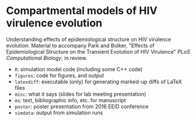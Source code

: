 # Compartmental models of HIV virulence evolution

Understanding effects of epidemiological structure on HIV virulence evolution. Material to accompany Park and Bolker, "Effects of Epidemiological Structure on the Transient Evolution of HIV Virulence" *PLoS Computational Biology*, in review.

- `R`: simulation model code (including some C++ code)
- `figures`: code for figures, and output
- `latexdiff`: executable (only) for generating marked-up diffs of LaTeX files
- `misc`: what it says (slides for lab meeting presentation)
- `ms`: text, bibliographic info, etc. for manuscript
- `poster`: poster presentation from 2016 EEID conference
- `simdata`: output from simulation runs


